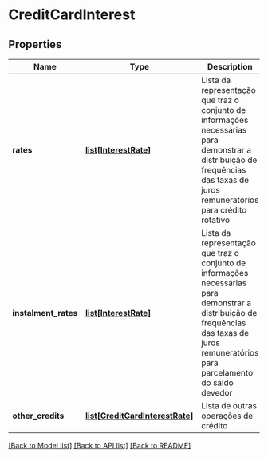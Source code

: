 # CreditCardInterest

## Properties
Name | Type | Description | Notes
------------ | ------------- | ------------- | -------------
**rates** | [**list[InterestRate]**](InterestRate.md) | Lista da representação que traz o conjunto de informações necessárias para demonstrar a distribuição de frequências das taxas de juros remuneratórios para crédito rotativo | 
**instalment_rates** | [**list[InterestRate]**](InterestRate.md) | Lista da representação que traz o conjunto de informações necessárias para demonstrar a distribuição de frequências das taxas de juros remuneratórios para parcelamento do saldo devedor | 
**other_credits** | [**list[CreditCardInterestRate]**](CreditCardInterestRate.md) | Lista de outras operações de crédito | 

[[Back to Model list]](../README.md#documentation-for-models) [[Back to API list]](../README.md#documentation-for-api-endpoints) [[Back to README]](../README.md)

